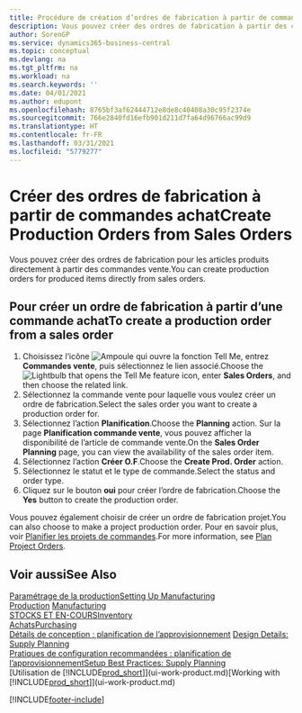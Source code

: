 ```yaml
---
title: Procédure de création d’ordres de fabrication à partir de commandes vente | Microsoft Docs
description: Vous pouvez créer des ordres de fabrication à partir des commandes vente dans le département Ventes & marketing.
author: SorenGP
ms.service: dynamics365-business-central
ms.topic: conceptual
ms.devlang: na
ms.tgt_pltfrm: na
ms.workload: na
ms.search.keywords: ''
ms.date: 04/01/2021
ms.author: edupont
ms.openlocfilehash: 8765bf3af62444712e8de8c40408a30c95f2374e
ms.sourcegitcommit: 766e2840fd16efb901d211d7fa64d96766ac99d9
ms.translationtype: HT
ms.contentlocale: fr-FR
ms.lasthandoff: 03/31/2021
ms.locfileid: "5779277"
---
```

# <a name="create-production-orders-from-sales-orders"></a><span data-ttu-id="e02ab-103">Créer des ordres de fabrication à partir de commandes achat</span><span class="sxs-lookup"><span data-stu-id="e02ab-103">Create Production Orders from Sales Orders</span></span>
<span data-ttu-id="e02ab-104">Vous pouvez créer des ordres de fabrication pour les articles produits directement à partir des commandes vente.</span><span class="sxs-lookup"><span data-stu-id="e02ab-104">You can create production orders for produced items directly from sales orders.</span></span>  

## <a name="to-create-a-production-order-from-a-sales-order"></a><span data-ttu-id="e02ab-105">Pour créer un ordre de fabrication à partir d’une commande achat</span><span class="sxs-lookup"><span data-stu-id="e02ab-105">To create a production order from a sales order</span></span>  

1.  <span data-ttu-id="e02ab-106">Choisissez l’icône ![Ampoule qui ouvre la fonction Tell Me](media/ui-search/search_small.png "Dites-moi ce que vous voulez faire"), entrez **Commandes vente**, puis sélectionnez le lien associé.</span><span class="sxs-lookup"><span data-stu-id="e02ab-106">Choose the ![Lightbulb that opens the Tell Me feature](media/ui-search/search_small.png "Tell me what you want to do") icon, enter **Sales Orders**, and then choose the related link.</span></span>  
2.  <span data-ttu-id="e02ab-107">Sélectionnez la commande vente pour laquelle vous voulez créer un ordre de fabrication.</span><span class="sxs-lookup"><span data-stu-id="e02ab-107">Select the sales order you want to create a production order for.</span></span>  
3.  <span data-ttu-id="e02ab-108">Sélectionnez l’action **Planification**.</span><span class="sxs-lookup"><span data-stu-id="e02ab-108">Choose the **Planning** action.</span></span> <span data-ttu-id="e02ab-109">Sur la page **Planification commande vente**, vous pouvez afficher la disponibilité de l’article de commande vente.</span><span class="sxs-lookup"><span data-stu-id="e02ab-109">On the **Sales Order Planning** page, you can view the availability of the sales order item.</span></span>  
4.  <span data-ttu-id="e02ab-110">Sélectionnez l’action **Créer O.F**.</span><span class="sxs-lookup"><span data-stu-id="e02ab-110">Choose the **Create Prod. Order** action.</span></span>  
5.  <span data-ttu-id="e02ab-111">Sélectionnez le statut et le type de commande.</span><span class="sxs-lookup"><span data-stu-id="e02ab-111">Select the status and order type.</span></span>  
6.  <span data-ttu-id="e02ab-112">Cliquez sur le bouton **oui** pour créer l’ordre de fabrication.</span><span class="sxs-lookup"><span data-stu-id="e02ab-112">Choose the **Yes** button to create the production order.</span></span>

<span data-ttu-id="e02ab-113">Vous pouvez également choisir de créer un ordre de fabrication projet.</span><span class="sxs-lookup"><span data-stu-id="e02ab-113">You can also choose to make a project production order.</span></span> <span data-ttu-id="e02ab-114">Pour en savoir plus, voir [Planifier les projets de commandes](production-how-to-plan-project-orders.md).</span><span class="sxs-lookup"><span data-stu-id="e02ab-114">For more information, see [Plan Project Orders](production-how-to-plan-project-orders.md).</span></span>   

## <a name="see-also"></a><span data-ttu-id="e02ab-115">Voir aussi</span><span class="sxs-lookup"><span data-stu-id="e02ab-115">See Also</span></span>  
[<span data-ttu-id="e02ab-116">Paramétrage de la production</span><span class="sxs-lookup"><span data-stu-id="e02ab-116">Setting Up Manufacturing</span></span>](production-configure-production-processes.md)  
<span data-ttu-id="e02ab-117">[Production](production-manage-manufacturing.md)  </span><span class="sxs-lookup"><span data-stu-id="e02ab-117">[Manufacturing](production-manage-manufacturing.md)  </span></span>  
[<span data-ttu-id="e02ab-118">STOCKS ET EN-COURS</span><span class="sxs-lookup"><span data-stu-id="e02ab-118">Inventory</span></span>](inventory-manage-inventory.md)  
[<span data-ttu-id="e02ab-119">Achats</span><span class="sxs-lookup"><span data-stu-id="e02ab-119">Purchasing</span></span>](purchasing-manage-purchasing.md)  
<span data-ttu-id="e02ab-120">[Détails de conception : planification de l’approvisionnement](design-details-supply-planning.md) </span><span class="sxs-lookup"><span data-stu-id="e02ab-120">[Design Details: Supply Planning](design-details-supply-planning.md) </span></span>  
[<span data-ttu-id="e02ab-121">Pratiques de configuration recommandées : planification de l’approvisionnement</span><span class="sxs-lookup"><span data-stu-id="e02ab-121">Setup Best Practices: Supply Planning</span></span>](setup-best-practices-supply-planning.md)  
<span data-ttu-id="e02ab-122">[Utilisation de [!INCLUDE[prod_short](includes/prod_short.md)]](ui-work-product.md)</span><span class="sxs-lookup"><span data-stu-id="e02ab-122">[Working with [!INCLUDE[prod_short](includes/prod_short.md)]](ui-work-product.md)</span></span>


[!INCLUDE[footer-include](includes/footer-banner.md)]